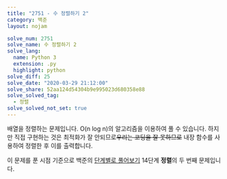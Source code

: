 ```yaml
---
title: "2751 - 수 정렬하기 2"
category: 백준
layout: nojam

solve_num: 2751
solve_name: 수 정렬하기 2
solve_lang:
  name: Python 3
  extension: .py
  highlight: python
solve_diff: 25
solve_date: "2020-03-29 21:12:00"
solve_share: 52aa124d54304b9e995023d680358e88
solve_solved_tag:
  - 정렬
solve_solved_not_set: true
---
```


배열을 정렬하는 문제입니다. O(n log n)의 알고리즘을 이용하여 풀 수 있습니다. 하지만 직접 구현하는 것은 최적화가 잘 안되므로~~우리는 코딩을 잘 못하므로~~ 내장 함수를 사용하여 정렬한 후 이를 출력합니다.

이 문제를 푼 시점 기준으로 백준의 [단계별로 풀어보기](http://noj.am/p/s) 14단계 **정렬**의 두 번째 문제입니다.
